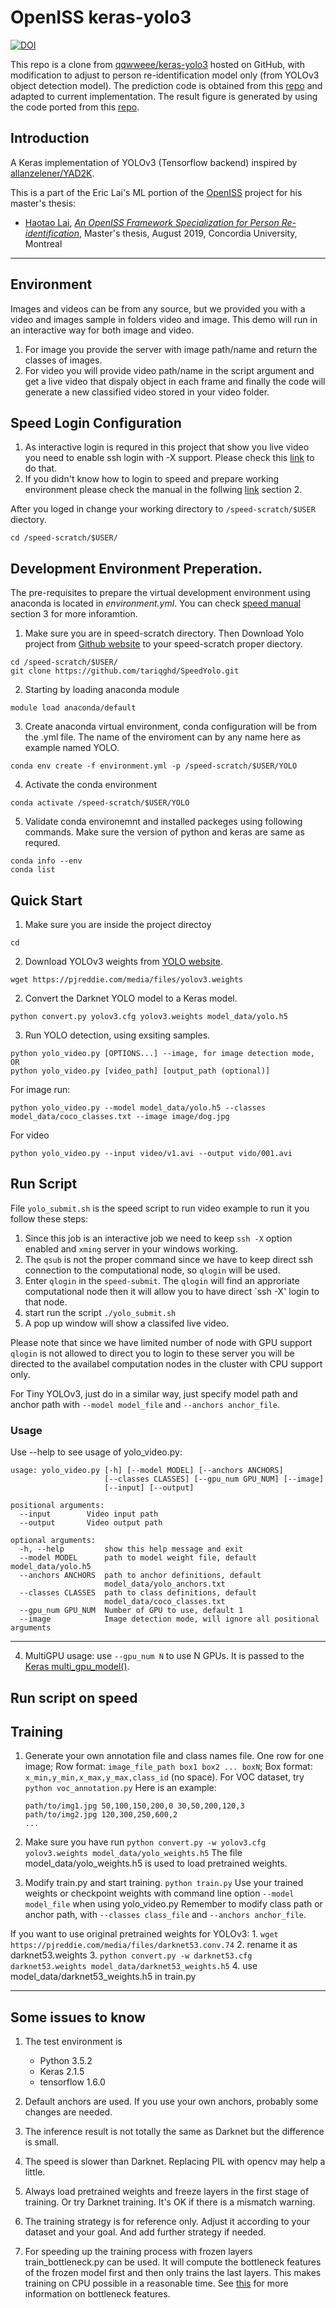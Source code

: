 # OpenISS keras-yolo3
[![DOI](https://zenodo.org/badge/doi/10.5281/zenodo.5042269.svg)](https://doi.org/10.5281/zenodo.5042269)

This repo is a clone from [qqwweee/keras-yolo3](https://github.com/qqwweee/keras-yolo3) hosted on GitHub, with modification to adjust to person re-identification
model only (from YOLOv3 object detection model). The prediction code is obtained from this [repo](https://github.com/gustavovaliati/keras-yolo3) and adapted to
current implementation. The result figure is generated by using the code ported from this [repo](https://github.com/Cartucho/mAP).

## Introduction

A Keras implementation of YOLOv3 (Tensorflow backend) inspired by [allanzelener/YAD2K](https://github.com/allanzelener/YAD2K).

This is a part of the Eric Lai's ML portion of the [OpenISS](https://github.com/OpenISS/OpenISS) project for his
master's thesis:

* [Haotao Lai](https://github.com/laihaotao), [*An OpenISS Framework Specialization for Person Re-identification*](https://spectrum.library.concordia.ca/985788/), Master's thesis, August 2019, Concordia University, Montreal

---

## Environment 
 Images and videos can be from any source, but we provided you with a video and images sample in folders video and image. 
 This demo will run in an interactive way for both image and video.
 1) For image you provide the server with image path/name and return the classes of images.
 2) For video you will provide video path/name in the script argument and get a live video that dispaly object in each frame and finally the code will generate a new classified video stored in your video folder.  


## Speed Login Configuration 
1. As interactive login is requred in this project that show you live video you need to enable ssh login with -X support. Please check this [link](https://www.concordia.ca/ginacody/aits/support/faq/xserver.html) to do that.
2. If you didn't know how to login to speed and prepare working environment please check the manual in the follwing [link](https://github.com/NAG-DevOps/speed-hpc/blob/master/doc/speed-manual.pdf) section 2.

After you loged in change your working directory to `/speed-scratch/$USER` diectory.
```
cd /speed-scratch/$USER/
```

## Development Environment Preperation. 
The pre-requisites to prepare the virtual development environment using anaconda is located in *environment.yml*. You can check [speed manual](https://github.com/NAG-DevOps/speed-hpc/blob/master/doc/speed-manual.pdf) section 3 for more inforamtion.
1. Make sure you are in speed-scratch directory. Then Download Yolo project from [Github website](https://github.com/tariqghd/SpeedYolo) to your speed-scratch proper diectory. 
```
cd /speed-scratch/$USER/
git clone https://github.com/tariqghd/SpeedYolo.git
```
2. Starting by loading anaconda module 
```
module load anaconda/default
```
3. Create anaconda virtual environment, conda configuration will be from the .yml file. The name of the enviroment can by any name here as example named YOLO. 
```
conda env create -f environment.yml -p /speed-scratch/$USER/YOLO
```
4. Activate the conda environment 
```
conda activate /speed-scratch/$USER/YOLO
```
5. Validate conda environemnt and installed packeges using following commands. Make sure the version of python and keras are same as requred.
```
conda info --env
conda list
```

## Quick Start

1. Make sure you are inside the project directoy 
```
cd 
```
2. Download YOLOv3 weights from [YOLO website](http://pjreddie.com/darknet/yolo/).
```
wget https://pjreddie.com/media/files/yolov3.weights
```
2. Convert the Darknet YOLO model to a Keras model.
```
python convert.py yolov3.cfg yolov3.weights model_data/yolo.h5
```
3. Run YOLO detection, using exsiting samples.
```
python yolo_video.py [OPTIONS...] --image, for image detection mode, OR
python yolo_video.py [video_path] [output_path (optional)]
```
For image run:
```
python yolo_video.py --model model_data/yolo.h5 --classes model_data/coco_classes.txt --image image/dog.jpg
```
For video 
```
python yolo_video.py --input video/v1.avi --output vido/001.avi
```
## Run Script 
File `yolo_submit.sh` is the speed script to run video example to run it you follow these steps:
1. Since this job is an interactive job we need to keep `ssh -X` option enabled and `xming` server in your windows  working. 
2. The `qsub` is not the proper command since we have to keep direct ssh connection to the computational node, so `qlogin` will be used. 
3. Enter `qlogin` in the `speed-submit`. The `qlogin` will find an approriate  computational node then it will allow you to have direct `ssh -X' login to that node. 
4. start run the script `./yolo_submit.sh`    
5. A pop up window will show a classifed live video. 

Please note that since we have limited number of node with GPU support `qlogin` is not allowed to direct you to login to these server you will be directed to the availabel computation nodes in the cluster with CPU support only. 


For Tiny YOLOv3, just do in a similar way, just specify model path and anchor path with `--model model_file` and `--anchors anchor_file`.

### Usage
Use --help to see usage of yolo_video.py:
```
usage: yolo_video.py [-h] [--model MODEL] [--anchors ANCHORS]
                     [--classes CLASSES] [--gpu_num GPU_NUM] [--image]
                     [--input] [--output]

positional arguments:
  --input        Video input path
  --output       Video output path

optional arguments:
  -h, --help         show this help message and exit
  --model MODEL      path to model weight file, default model_data/yolo.h5
  --anchors ANCHORS  path to anchor definitions, default
                     model_data/yolo_anchors.txt
  --classes CLASSES  path to class definitions, default
                     model_data/coco_classes.txt
  --gpu_num GPU_NUM  Number of GPU to use, default 1
  --image            Image detection mode, will ignore all positional arguments
```
---

4. MultiGPU usage: use `--gpu_num N` to use N GPUs. It is passed to the [Keras multi_gpu_model()](https://keras.io/utils/#multi_gpu_model).

## Run script on speed  


## Training

1. Generate your own annotation file and class names file.
    One row for one image;
    Row format: `image_file_path box1 box2 ... boxN`;
    Box format: `x_min,y_min,x_max,y_max,class_id` (no space).
    For VOC dataset, try `python voc_annotation.py`
    Here is an example:
    ```
    path/to/img1.jpg 50,100,150,200,0 30,50,200,120,3
    path/to/img2.jpg 120,300,250,600,2
    ...
    ```

2. Make sure you have run `python convert.py -w yolov3.cfg yolov3.weights model_data/yolo_weights.h5`
    The file model_data/yolo_weights.h5 is used to load pretrained weights.

3. Modify train.py and start training.
    `python train.py`
    Use your trained weights or checkpoint weights with command line option `--model model_file` when using yolo_video.py
    Remember to modify class path or anchor path, with `--classes class_file` and `--anchors anchor_file`.

If you want to use original pretrained weights for YOLOv3:
    1. `wget https://pjreddie.com/media/files/darknet53.conv.74`
    2. rename it as darknet53.weights
    3. `python convert.py -w darknet53.cfg darknet53.weights model_data/darknet53_weights.h5`
    4. use model_data/darknet53_weights.h5 in train.py

---

## Some issues to know

1. The test environment is
    - Python 3.5.2
    - Keras 2.1.5
    - tensorflow 1.6.0

2. Default anchors are used. If you use your own anchors, probably some changes are needed.

3. The inference result is not totally the same as Darknet but the difference is small.

4. The speed is slower than Darknet. Replacing PIL with opencv may help a little.

5. Always load pretrained weights and freeze layers in the first stage of training. Or try Darknet training. It's OK if there is a mismatch warning.

6. The training strategy is for reference only. Adjust it according to your dataset and your goal. And add further strategy if needed.

7. For speeding up the training process with frozen layers train_bottleneck.py can be used. It will compute the bottleneck features of the frozen model first and then only trains the last layers. This makes training on CPU possible in a reasonable time. See [this](https://blog.keras.io/building-powerful-image-classification-models-using-very-little-data.html) for more information on bottleneck features.

